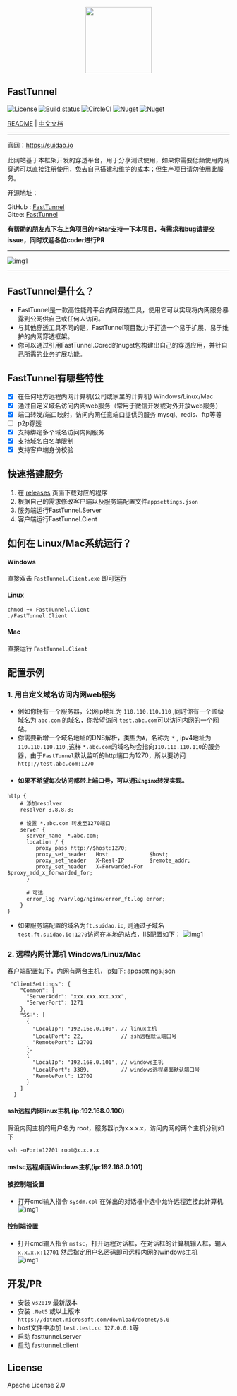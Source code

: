<p align="center"><img src="images/logo.png" width="150" align=center /></p>

## FastTunnel
[![License](https://img.shields.io/badge/license-Apache%202-green.svg)](https://www.apache.org/licenses/LICENSE-2.0)
[![Build status](https://github.com/anjoy8/blog.core/workflows/.NET%20Core/badge.svg)](https://github.com/SpringHgui/FastTunnel/actions)
[![CircleCI](https://circleci.com/gh/SpringHgui/FastTunnel.svg?style=svg)](https://circleci.com/gh/SpringHgui/FastTunnel)
[![Nuget](https://img.shields.io/nuget/v/FastTunnel.Core)](https://www.nuget.org/packages/FastTunnel.Core/)
[![Nuget](https://img.shields.io/nuget/dt/FastTunnel.Core)](https://www.nuget.org/packages/FastTunnel.Core/)

[README](README.md) | [中文文档](README_zh.md)

***

官网：https://suidao.io  

此网站基于本框架开发的穿透平台，用于分享测试使用，如果你需要低频使用内网穿透可以直接注册使用，免去自己搭建和维护的成本；但生产项目请勿使用此服务。

开源地址：

GitHub : [FastTunnel](https://github.com/SpringHgui/FastTunnel)  
Gitee: [FastTunnel](https://gitee.com/Hgui/FastTunnel)


**有帮助的朋友点下右上角项目的⭐Star支持一下本项目，有需求和bug请提交issue，同时欢迎各位coder进行PR**

***
![img1](images/gvp.png)
***

## FastTunnel是什么？
- FastTunnel是一款高性能跨平台内网穿透工具，使用它可以实现将内网服务暴露到公网供自己或任何人访问。
- 与其他穿透工具不同的是，FastTunnel项目致力于打造一个易于扩展、易于维护的内网穿透框架。
- 你可以通过引用FastTunnel.Cored的nuget包构建出自己的穿透应用，并针自己所需的业务扩展功能。

## FastTunnel有哪些特性
- [x] 在任何地方远程内网计算机(公司或家里的计算机) Windows/Linux/Mac
- [x] 通过自定义域名访问内网web服务（常用于微信开发或对外开放web服务）
- [x] 端口转发/端口映射，访问内网任意端口提供的服务 mysql、redis、ftp等等
- [ ] p2p穿透
- [x] 支持绑定多个域名访问内网服务
- [x] 支持域名白名单限制
- [x] 支持客户端身份校验

## 快速搭建服务
1. 在 [releases](https://github.com/SpringHgui/FastTunnel/releases) 页面下载对应的程序
2. 根据自己的需求修改客户端以及服务端配置文件`appsettings.json`
3. 服务端运行FastTunnel.Server
4. 客户端运行FastTunnel.Cient

## 如何在 Linux/Mac系统运行？
#### Windows
直接双击 `FastTunnel.Client.exe` 即可运行
#### Linux
`chmod +x FastTunnel.Client`  
`./FastTunnel.Client`
#### Mac
直接运行 `FastTunnel.Client`

## 配置示例
### 1. 用自定义域名访问内网web服务
- 例如你拥有一个服务器，公网ip地址为 `110.110.110.110` ,同时你有一个顶级域名为 `abc.com` 的域名，你希望访问 `test.abc.com`可以访问内网的一个网站。
- 你需要新增一个域名地址的DNS解析，类型为`A`，名称为 `*` , ipv4地址为 `110.110.110.110` ,这样 `*.abc.com`的域名均会指向`110.110.110.110`的服务器，由于`FastTunnel`默认监听的http端口为1270，所以要访问`http://test.abc.com:1270`
- #### 如果不希望每次访问都带上端口号，可以通过`nginx`转发实现。
```
http {
    # 添加resolver 
    resolver 8.8.8.8;

    # 设置 *.abc.com 转发至1270端口
    server {
      server_name  *.abc.com;
      location / {
         proxy_pass http://$host:1270;
         proxy_set_header   Host             $host;
         proxy_set_header   X-Real-IP        $remote_addr;
         proxy_set_header   X-Forwarded-For  $proxy_add_x_forwarded_for;
      }

      # 可选
      error_log /var/log/nginx/error_ft.log error;
    }
}
```

- 如果服务端配置的域名为`ft.suidao.io`, 则通过子域名`test.ft.suidao.io:1270`访问在本地的站点，IIS配置如下：
![img1](images/iis-web.png)

### 2. 远程内网计算机 Windows/Linux/Mac

客户端配置如下，内网有两台主机，ip如下:
appsettings.json
```
 "ClientSettings": {
    "Common": {
      "ServerAddr": "xxx.xxx.xxx.xxx",
      "ServerPort": 1271
    },
    "SSH": [
      {
        "LocalIp": "192.168.0.100", // linux主机
        "LocalPort": 22,            // ssh远程默认端口号
        "RemotePort": 12701
      },
      {
        "LocalIp": "192.168.0.101", // windows主机
        "LocalPort": 3389,          // windows远程桌面默认端口号
        "RemotePort": 12702
      }
    ]
  }
```
#### ssh远程内网linux主机 (ip:192.168.0.100)

假设内网主机的用户名为 root，服务器ip为x.x.x.x，访问内网的两个主机分别如下
```
ssh -oPort=12701 root@x.x.x.x
```

#### mstsc远程桌面Windows主机(ip:192.168.0.101)
#### 被控制端设置
- 打开cmd输入指令 `sysdm.cpl` 在弹出的对话框中选中允许远程连接此计算机  
![img1](images/setallow.png)
#### 控制端设置
- 打开cmd输入指令 `mstsc`，打开远程对话框，在对话框的计算机输入框，输入 `x.x.x.x:12701` 然后指定用户名密码即可远程内网的windows主机  
![img1](images/remote.png)
  
## 开发/PR
- 安装 `vs2019` 最新版本
- 安装 `.Net5` 或以上版本 `https://dotnet.microsoft.com/download/dotnet/5.0`
- host文件中添加 `test.test.cc 127.0.0.1`等
- 启动 fasttunnel.server
- 启动 fasttunnel.client

## License
Apache License 2.0
